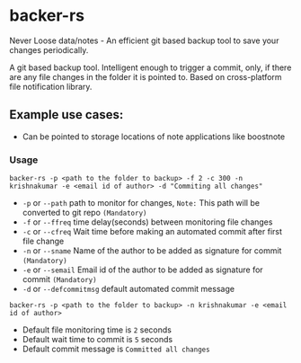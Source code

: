 # backer-rs
Never Loose data/notes - An efficient git based backup tool to save your changes periodically.

A git based backup tool.
Intelligent enough to trigger a commit, only, if there are any file changes in the folder it is pointed to.
Based on cross-platform file notification library.

## Example use cases:
- Can be pointed to storage locations of note applications like boostnote

### Usage

``backer-rs -p <path to the folder to backup> -f 2 -c 300 -n krishnakumar -e <email id of author> -d "Commiting all changes"``
- `-p` or `--path` path to monitor for changes, `Note:` This path will be converted to git repo `(Mandatory)`
- `-f` or `--ffreq` time delay(seconds) between monitoring file changes
- `-c` or `--cfreq` Wait time before making an automated commit after first file change
- `-n` or `--sname` Name of the author to be added as signature for commit `(Mandatory)`
- `-e` or `--semail` Email id of the author to be added as signature for commit `(Mandatory)`
- `-d` or `--defcommitmsg` default automated commit message

``backer-rs -p <path to the folder to backup> -n krishnakumar -e <email id of author>``
- Default file monitoring time is `2` seconds
- Default wait time to commit is `5` seconds
- Default commit message is `Committed all changes`
